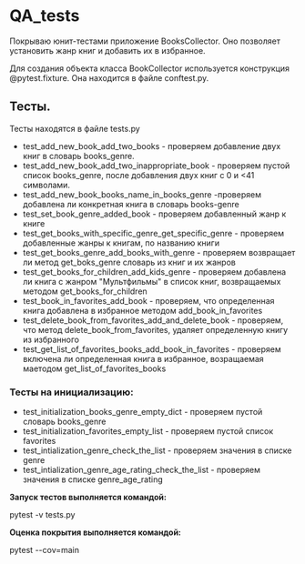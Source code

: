 # QA_tests #
Покрываю юнит-тестами приложение BooksCollector.
Оно позволяет установить жанр книг и добавить их в избранное.

Для создания объекта класса BookCollector используется
конструкция @pytest.fixture. Она находится в файле conftest.py.

## Тесты.
Тесты находятся в файле tests.py

* test_add_new_book_add_two_books - проверяем добавление двух книг в словарь books_genre.
* test_add_new_book_add_two_inappropriate_book - проверяем пустой список books_genre, после добавления двух книг с 0 и <41 символами.
* test_add_new_book_books_name_in_books_genre -проверяем добавлена ли конкретная книга в словарь books-genre
* test_set_book_genre_added_book - проверяем добавленный жанр к книге
* test_get_books_with_specific_genre_get_specific_genre - проверяем добавленные жанры к книгам, по названию книги
* test_get_books_genre_add_books_with_genre - проверяем возвращает ли метод get_boks_genre словарь из книг и их жанров
* test_get_books_for_children_add_kids_genre - проверяем добавлена ли книга с жанром "Мультфильмы" в список книг, возвращаемых методом get_books_for_children
* test_book_in_favorites_add_book - проверяем, что определенная книга добавлена в избранное методом add_book_in_favorites
* test_delete_book_from_favorites_add_and_delete_book - проверяем, что метод delete_book_from_favorites, удаляет определенную книгу из избранного
* test_get_list_of_favorites_books_add_book_in_favorites - проверяем включена ли определенная книга в избранное, возращаемая маетодом get_list_of_favorites_books

### Тесты на инициализацию: ###
* test_initialization_books_genre_empty_dict - проверяем пустой словарь books_genre
* test_initialization_favorites_empty_list - проверяем пустой список favorites
* test_intialization_genre_check_the_list - проверяем значения в списке genre
* test_intialization_genre_age_rating_check_the_list - проверяем значения в списке genre_age_rating



**Запуск тестов выполняется командой:**

pytest -v tests.py

**Оценка покрытия выполняется командой:**

pytest --cov=main